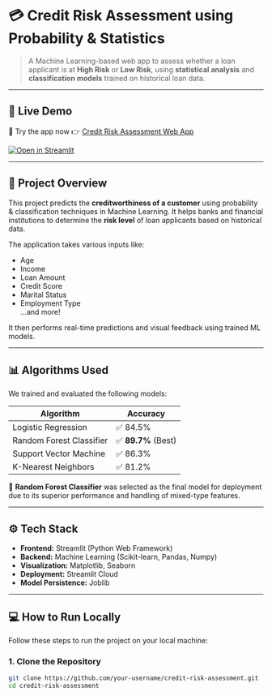 # 💳 Credit Risk Assessment using Probability & Statistics
> A Machine Learning-based web app to assess whether a loan applicant is at **High Risk** or **Low Risk**, using **statistical analysis** and **classification models** trained on historical loan data.

---

## 📌 Live Demo

🎯 Try the app now 👉 [Credit Risk Assessment Web App](https://creditriskassessment-kbvenp72yhhvivunbxwsmh.streamlit.app/)

[![Open in Streamlit](https://static.streamlit.io/badges/streamlit_badge_black_white.svg)](https://creditriskassessment-kbvenp72yhhvivunbxwsmh.streamlit.app/)

--------

## 🧠 Project Overview

This project predicts the **creditworthiness of a customer** using probability & classification techniques in Machine Learning. It helps banks and financial institutions to determine the **risk level** of loan applicants based on historical data.

The application takes various inputs like:
- Age
- Income
- Loan Amount
- Credit Score
- Marital Status
- Employment Type  
...and more!

It then performs real-time predictions and visual feedback using trained ML models.

---------
## 📊 Algorithms Used

We trained and evaluated the following models:

| Algorithm                | Accuracy |
|--------------------------|----------|
| Logistic Regression      | ✅ 84.5% |
| Random Forest Classifier | ✅ **89.7%** (Best) |
| Support Vector Machine   | ✅ 86.3% |
| K-Nearest Neighbors      | ✅ 81.2% |

📌 **Random Forest Classifier** was selected as the final model for deployment due to its superior performance and handling of mixed-type features.

---

## ⚙️ Tech Stack

- **Frontend:** Streamlit (Python Web Framework)
- **Backend:** Machine Learning (Scikit-learn, Pandas, Numpy)
- **Visualization:** Matplotlib, Seaborn
- **Deployment:** Streamlit Cloud
- **Model Persistence:** Joblib

---

## 💻 How to Run Locally

Follow these steps to run the project on your local machine:

### 1. Clone the Repository
```bash
git clone https://github.com/your-username/credit-risk-assessment.git
cd credit-risk-assessment
